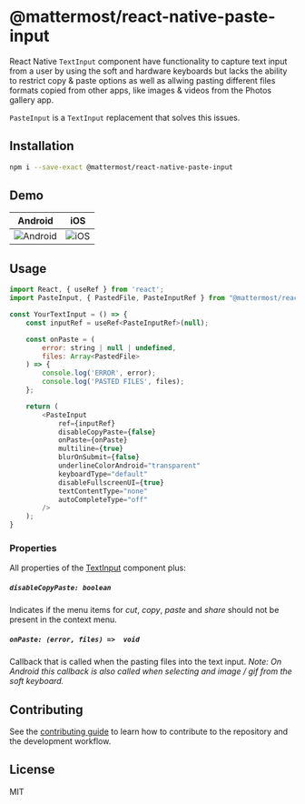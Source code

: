 # @mattermost/react-native-paste-input

React Native `TextInput` component have functionality to capture text input from a user
by using the soft and hardware keyboards but lacks the ability to restrict copy & paste options
as well as allwing pasting different files formats copied from other apps, like images & videos from
the Photos gallery app.

`PasteInput` is a `TextInput` replacement that solves this issues.

## Installation

```sh
npm i --save-exact @mattermost/react-native-paste-input
```

## Demo
| Android | iOS |
|-- |-- |
|![Android](/example/gifs/AndroidPasteInput.gif)|![iOS](/example/gifs/iOSPasteInput.gif)|



## Usage

```js
import React, { useRef } from 'react';
import PasteInput, { PastedFile, PasteInputRef } from "@mattermost/react-native-paste-input";

const YourTextInput = () => {
    const inputRef = useRef<PasteInputRef>(null);

    const onPaste = (
        error: string | null | undefined,
        files: Array<PastedFile>
    ) => {
        console.log('ERROR', error);
        console.log('PASTED FILES', files);
    };

    return (
        <PasteInput
            ref={inputRef}
            disableCopyPaste={false}
            onPaste={onPaste}
            multiline={true}
            blurOnSubmit={false}
            underlineColorAndroid="transparent"
            keyboardType="default"
            disableFullscreenUI={true}
            textContentType="none"
            autoCompleteType="off"
        />
    );
}
```

### Properties
All properties of the [TextInput](!https://reactnative.dev/docs/textinput) component plus:

##### `disableCopyPaste: boolean`
Indicates if the menu items for *cut*, *copy*, *paste* and *share* should not be present in the context menu.

##### `onPaste: (error, files) =>  void`
Callback that is called when the pasting files into the text input.
*Note: On Android this callback is also called when selecting and image / gif from the soft keyboard.*

## Contributing

See the [contributing guide](CONTRIBUTING.md) to learn how to contribute to the repository and the development workflow.

## License

MIT
